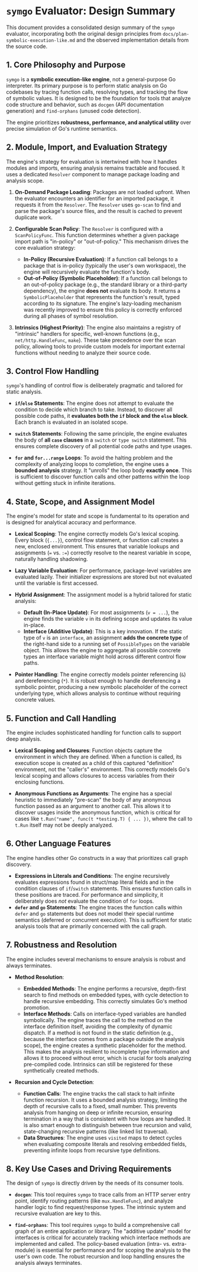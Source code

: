 # `symgo` Evaluator: Design Summary

This document provides a consolidated design summary of the `symgo` evaluator, incorporating both the original design principles from `docs/plan-symbolic-execution-like.md` and the observed implementation details from the source code.

## 1. Core Philosophy and Purpose

`symgo` is a **symbolic execution-like engine**, not a general-purpose Go interpreter. Its primary purpose is to perform static analysis on Go codebases by tracing function calls, resolving types, and tracking the flow of symbolic values. It is designed to be the foundation for tools that analyze code structure and behavior, such as `docgen` (API documentation generation) and `find-orphans` (unused code detection).

The engine prioritizes **robustness, performance, and analytical utility** over precise simulation of Go's runtime semantics.

## 2. Module, Import, and Evaluation Strategy

The engine's strategy for evaluation is intertwined with how it handles modules and imports, ensuring analysis remains tractable and focused. It uses a dedicated `Resolver` component to manage package loading and analysis scope.

1.  **On-Demand Package Loading**: Packages are not loaded upfront. When the evaluator encounters an identifier for an imported package, it requests it from the `Resolver`. The `Resolver` uses `go-scan` to find and parse the package's source files, and the result is cached to prevent duplicate work.

2.  **Configurable Scan Policy**: The `Resolver` is configured with a `ScanPolicyFunc`. This function determines whether a given package import path is "in-policy" or "out-of-policy." This mechanism drives the core evaluation strategy:
    - **In-Policy (Recursive Evaluation)**: If a function call belongs to a package that is in-policy (typically the user's own workspace), the engine will recursively evaluate the function's body.
    - **Out-of-Policy (Symbolic Placeholder)**: If a function call belongs to an out-of-policy package (e.g., the standard library or a third-party dependency), the engine **does not** evaluate its body. It returns a `SymbolicPlaceholder` that represents the function's result, typed according to its signature. The engine's lazy-loading mechanism was recently improved to ensure this policy is correctly enforced during all phases of symbol resolution.

3.  **Intrinsics (Highest Priority)**: The engine also maintains a registry of "intrinsic" handlers for specific, well-known functions (e.g., `net/http.HandleFunc`, `make`). These take precedence over the scan policy, allowing tools to provide custom models for important external functions without needing to analyze their source code.

## 3. Control Flow Handling

`symgo`'s handling of control flow is deliberately pragmatic and tailored for static analysis.

-   **`if`/`else` Statements**: The engine does not attempt to evaluate the condition to decide which branch to take. Instead, to discover all possible code paths, it **evaluates both the `if` block and the `else` block**. Each branch is evaluated in an isolated scope.

-   **`switch` Statements**: Following the same principle, the engine evaluates the body of **all `case` clauses** in a `switch` or `type switch` statement. This ensures complete discovery of all potential code paths and type usages.

-   **`for` and `for...range` Loops**: To avoid the halting problem and the complexity of analyzing loops to completion, the engine uses a **bounded analysis** strategy. It "unrolls" the loop body **exactly once**. This is sufficient to discover function calls and other patterns within the loop without getting stuck in infinite iterations.

## 4. State, Scope, and Assignment Model

The engine's model for state and scope is fundamental to its operation and is designed for analytical accuracy and performance.

-   **Lexical Scoping**: The engine correctly models Go's lexical scoping. Every block (`{...}`), control flow statement, or function call creates a new, enclosed environment. This ensures that variable lookups and assignments (`=` vs. `:=`) correctly resolve to the nearest variable in scope, naturally handling shadowing.

-   **Lazy Variable Evaluation**: For performance, package-level variables are evaluated lazily. Their initializer expressions are stored but not evaluated until the variable is first accessed.

-   **Hybrid Assignment**: The assignment model is a hybrid tailored for static analysis:
    -   **Default (In-Place Update)**: For most assignments (`v = ...`), the engine finds the variable `v` in its defining scope and updates its value in-place.
    -   **Interface (Additive Update)**: This is a key innovation. If the static type of `v` is an `interface`, an assignment **adds the concrete type** of the right-hand side to a running set of `PossibleTypes` on the variable object. This allows the engine to aggregate all possible concrete types an interface variable might hold across different control flow paths.

-   **Pointer Handling**: The engine correctly models pointer referencing (`&`) and dereferencing (`*`). It is robust enough to handle dereferencing a symbolic pointer, producing a new symbolic placeholder of the correct underlying type, which allows analysis to continue without requiring concrete values.

## 5. Function and Call Handling

The engine includes sophisticated handling for function calls to support deep analysis.

- **Lexical Scoping and Closures**: Function objects capture the environment in which they are defined. When a function is called, its execution scope is created as a child of this captured "definition" environment, not the "caller's" environment. This correctly models Go's lexical scoping and allows closures to access variables from their enclosing functions.

- **Anonymous Functions as Arguments**: The engine has a special heuristic to immediately "pre-scan" the body of any anonymous function passed as an argument to another call. This allows it to discover usages inside the anonymous function, which is critical for cases like `t.Run("name", func(t *testing.T) { ... })`, where the call to `t.Run` itself may not be deeply analyzed.

## 6. Other Language Features

The engine handles other Go constructs in a way that prioritizes call graph discovery.

- **Expressions in Literals and Conditions**: The engine recursively evaluates expressions found in struct/map literal fields and in the condition clauses of `if`/`switch` statements. This ensures function calls in these positions are traced. For performance and simplicity, it deliberately does *not* evaluate the condition of `for` loops.
- **`defer` and `go` Statements**: The engine traces the function calls within `defer` and `go` statements but does not model their special runtime semantics (deferred or concurrent execution). This is sufficient for static analysis tools that are primarily concerned with the call graph.

## 7. Robustness and Resolution

The engine includes several mechanisms to ensure analysis is robust and always terminates.

- **Method Resolution**:
    - **Embedded Methods**: The engine performs a recursive, depth-first search to find methods on embedded types, with cycle detection to handle recursive embedding. This correctly simulates Go's method promotion.
    - **Interface Methods**: Calls on interface-typed variables are handled symbolically. The engine traces the call to the method on the interface definition itself, avoiding the complexity of dynamic dispatch. If a method is not found in the static definition (e.g., because the interface comes from a package outside the analysis scope), the engine creates a synthetic placeholder for the method. This makes the analysis resilient to incomplete type information and allows it to proceed without error, which is crucial for tools analyzing pre-compiled code. Intrinsics can still be registered for these synthetically created methods.

- **Recursion and Cycle Detection**:
    - **Function Calls**: The engine tracks the call stack to halt infinite function recursion. It uses a bounded analysis strategy, limiting the depth of recursive calls to a fixed, small number. This prevents analysis from hanging on deep or infinite recursion, ensuring termination in a way that is consistent with how loops are handled. It is also smart enough to distinguish between true recursion and valid, state-changing recursive patterns (like linked list traversal).
    - **Data Structures**: The engine uses `visited` maps to detect cycles when evaluating composite literals and resolving embedded fields, preventing infinite loops from recursive type definitions.

## 8. Key Use Cases and Driving Requirements

The design of `symgo` is directly driven by the needs of its consumer tools.

-   **`docgen`**: This tool requires `symgo` to trace calls from an HTTP server entry point, identify routing patterns (like `mux.HandleFunc`), and analyze handler logic to find request/response types. The intrinsic system and recursive evaluation are key to this.

-   **`find-orphans`**: This tool requires `symgo` to build a comprehensive call graph of an entire application or library. The "additive update" model for interfaces is critical for accurately tracking which interface methods are implemented and called. The policy-based evaluation (intra- vs. extra-module) is essential for performance and for scoping the analysis to the user's own code. The robust recursion and loop handling ensures the analysis always terminates.
